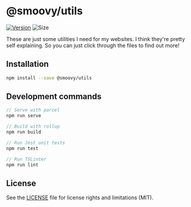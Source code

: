 # @smoovy/utils
[![Version](https://flat.badgen.net/npm/v/@smoovy/utils)](https://www.npmjs.com/package/@smoovy/utils) ![Size](https://flat.badgen.net/bundlephobia/minzip/@smoovy/utils)

These are just some utilities I need for my websites. I think they're pretty self explaining. So you can just click through the files to find out more!

## Installation
```sh
npm install --save @smoovy/utils
```

## Development commands
```js
// Serve with parcel
npm run serve

// Build with rollup
npm run build

// Run Jest unit tests
npm run test

// Run TSLinter
npm run lint
```

## License
See the [LICENSE](../../LICENSE) file for license rights and limitations (MIT).